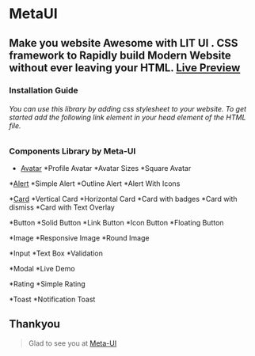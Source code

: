 # MetaUI
## Make you website Awesome with LIT UI . CSS framework to Rapidly build Modern Website without ever leaving your HTML. [Live Preview](https://meta-library.netlify.app/)
### Installation Guide
###### You can use this library by adding css stylesheet to your website. To get started add the following link element in your head element of the HTML file.
> <link rel="stylesheet" href="/main.css">
### Components Library by Meta-UI
>
* [Avatar](https://meta-library.netlify.app/components/avatar/avatar)
  *Profile Avatar
  *Avatar Sizes
  *Square Avatar
>
*[Alert](https://meta-library.netlify.app/components/alert/alert)
  *Simple Alert
  *Outline Alert
  *Alert With Icons
>
*[Card](https://meta-library.netlify.app/components/card/card)
    *Vertical Card
    *Horizontal Card
    *Card with badges
    *Card with dismiss
    *Card with Text Overlay
 >
 *Button
   *Solid Button
   *Link Button
   *Icon Button
   *Floating Button
>
 *Image
   *Responsive Image
   *Round Image
>
 *Input
   *Text Box
   *Validation
>
 *Modal
   *Live Demo
>
  *Rating
    *Simple Rating
 >
  *Toast
    *Notification Toast
 ## Thankyou
 >Glad to see you at [Meta-UI](https://meta-library.netlify.app/)

